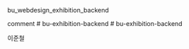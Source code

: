 bu_webdesign_exhibition_backend


comment
#   b u - e x h i b i t i o n - b a c k e n d  
 #   b u - e x h i b i t i o n - b a c k e n d  
 

이준철
